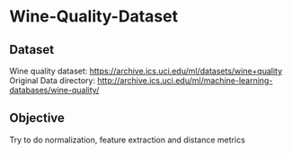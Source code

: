 # Wine-Quality-Dataset

## Dataset
Wine quality dataset: https://archive.ics.uci.edu/ml/datasets/wine+quality  
Original Data directory: http://archive.ics.uci.edu/ml/machine-learning-databases/wine-quality/

## Objective
Try to do normalization, feature extraction and distance metrics
